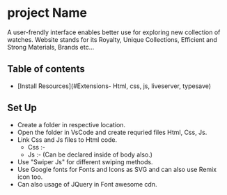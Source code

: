 # project Name

A user-frendly interface enables better use for exploring new collection of watches. Website stands for its Royalty, Unique Collections, Efficient and Strong Materials, Brands etc...


## Table of contents

- [Install Resources](#Extensions- Html, css, js, liveserver, typesave)

## Set Up

- Create a folder in respective location.
- Open the folder in VsCode and create requried files Html, Css, Js.
- Link Css and Js files to Html code.
    - Css :-  <link rel="stylesheet" href="file_name.css">
    - Js :-  <script src="file_name.js"></script> (Can be declared inside of body also.)
- Use "Swiper Js" for different swiping methods.
- Use Google fonts for Fonts and Icons as SVG and can also use Remix icon too.
- Can also usage of JQuery in Font awesome cdn.
